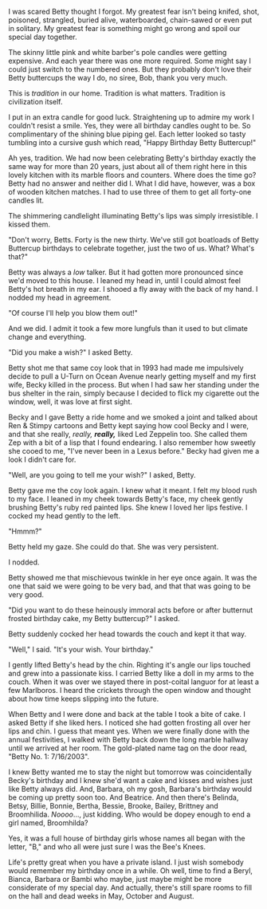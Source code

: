 I was scared Betty thought I forgot. My greatest fear isn't being knifed, shot, poisoned, strangled, buried alive, waterboarded, chain-sawed or even put in solitary. My greatest fear is something might go wrong and spoil our special day together.

The skinny little pink and white barber's pole candles were getting expensive. And each year there was one more required. Some might say I could just switch to the numbered ones. But they probably don't love their Betty buttercups the way I do, no siree, Bob, thank you very much.

This is *tradition* in our home. Tradition is what matters. Tradition is civilization itself.

I put in an extra candle for good luck. Straightening up to admire my work I couldn't resist a smile. Yes, they were all birthday candles ought to be. So complimentary of the shining blue piping gel. Each letter looked so tasty tumbling into a cursive gush which read, "Happy Birthday Betty Buttercup!"

Ah yes, tradition. We had now been celebrating Betty's birthday exactly the same way for more than 20 years, just about all of them right here in this lovely kitchen with its marble floors and counters. Where does the time go? Betty had no answer and neither did I. What I did have, however, was a box of wooden kitchen matches. I had to use three of them to get all forty-one candles lit.

The shimmering candlelight illuminating Betty's lips was simply irresistible. I kissed them.

"Don't worry, Betts. Forty is the new thirty. We've still got boatloads of Betty Buttercup birthdays to celebrate together, just the two of us. What? What's that?"

Betty was always a *low* talker. But it had gotten more pronounced since we'd moved to this house. I leaned my head in, until I could almost feel Betty's hot breath in my ear. I shooed a fly away with the back of my hand. I nodded my head in agreement.

"Of course I'll help you blow them out!"

And we did. I admit it took a few more lungfuls than it used to but climate change and everything.

"Did you make a wish?" I asked Betty.

Betty shot me that same coy look that in 1993 had made me impulsively decide to pull a U-Turn on Ocean Avenue nearly getting myself and my first wife, Becky killed in the process. But when I had saw her standing under the bus shelter in the rain, simply because I decided to flick my cigarette out the window, well, it was love at first sight.

Becky and I gave Betty a ride home and we smoked a joint and talked about Ren & Stimpy cartoons and Betty kept saying how cool Becky and I were, and that she really, *really,* ***really,*** liked Led Zeppelin too. She called them Zep with a bit of a lisp that I found endearing. I also remember how sweetly she cooed to me, "I've never been in a Lexus before." Becky had given me a look I didn't care for.

"Well, are you going to tell me your wish?" I asked, Betty.

Betty gave me the coy look again. I knew what it meant. I felt my blood rush to my face. I leaned in my cheek towards Betty's face, my cheek gently brushing Betty's ruby red painted lips. She knew I loved her lips festive. I cocked my head gently to the left.

"Hmmm?"

Betty held my gaze. She could do that. She was very persistent.

I nodded.

Betty showed me that mischievous twinkle in her eye once again. It was the one that said we were going to be very bad, and that that was going to be very good.

"Did you want to do these heinously immoral acts before or after butternut frosted birthday cake, my Betty buttercup?" I asked.

Betty suddenly cocked her head towards the couch and kept it that way.

"Well," I said. "It's your wish. Your birthday."

I gently lifted Betty's head by the chin. Righting it's angle our lips touched and grew into a passionate kiss. I carried Betty like a doll in my arms to the couch. When it was over we stayed there in post-coital languor for at least a few Marlboros. I heard the crickets through the open window and thought about how time keeps slipping into the future.

When Betty and I were done and back at the table I took a bite of cake. I asked Betty if she liked hers. I noticed she had gotten frosting all over her lips and chin. I guess that meant yes. When we were finally done with the annual festivities, I walked with Betty back down the long marble hallway until we arrived at her room. The gold-plated name tag on the door read, "Betty No. 1: 7/16/2003".

I knew Betty wanted me to stay the night but tomorrow was coincidentally Becky's birthday and I knew she'd want a cake and kisses and wishes just like Betty always did. And, Barbara, oh my gosh, Barbara's birthday would be coming up pretty soon too. And Beatrice. And then there's Belinda, Betsy, Billie, Bonnie, Bertha, Bessie, Brooke, Bailey, Brittney and Broomhilida. *Noooo*..., just kidding. Who would be dopey enough to end a girl named, Broomhilda?

Yes, it was a full house of birthday girls whose names all began with the letter, "B," and who all were just sure I was the Bee's Knees.

Life's pretty great when you have a private island. I just wish somebody would remember my birthday once in a while. Oh well, time to find a Beryl, Bianca, Barbara or Bambi who maybe, just maybe might be more considerate of my special day. And actually, there's still spare rooms to fill on the hall and dead weeks in May, October and August.